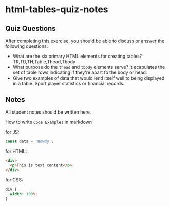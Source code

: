 # html-tables-quiz-notes

## Quiz Questions

After completing this exercise, you should be able to discuss or answer the following questions:

- What are the six primary HTML elements for creating tables?
  TR,TD,TH,Table,Thead,Tbody
- What purpose do the `thead` and `tbody` elements serve?
  It ecapulates the set of table rows indicating if they're apart fo the body or head.
- Give two examples of data that would lend itself well to being displayed in a table.
  Sport player statistics or financial records.

## Notes

All student notes should be written here.

How to write `Code Examples` in markdown

for JS:

```javascript
const data = 'Howdy';
```

for HTML:

```html
<div>
  <p>This is text content</p>
</div>
```

for CSS:

```css
div {
  width: 100%;
}
```
